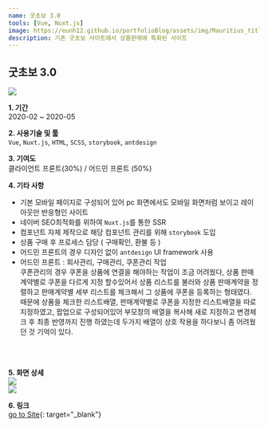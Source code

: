 ```yaml
---
name: 굿초보 3.0
tools: [Vue, Nuxt.js]
image: https://eunh12.github.io/portfolioBlog/assets/img/Mauritius_title.png
description: 기존 굿초보 사이트에서 상품판매에 특화된 사이트
---
```


## 굿초보 3.0  
![](https://eunh12.github.io/portfolioBlog/assets/img/Mauritius_title.png)  
  
**1. 기간**   
2020-02 ~ 2020-05   
  
**2. 사용기술 및 툴**   
`Vue`, `Nuxt.js`, `HTML`, `SCSS`, `storybook`, `antdesign`  
  
**3. 기여도**   
클라이언트 프론트(30%) / 어드민 프론트 (50%)   
   
**4. 기타 사항**   
- 기본 모바일 페이지로 구성되어 있어 pc 화면에서도 모바일 화면처럼 보이고 레이아웃만 반응형인 사이트
- 네이버 SEO최적화를 위하여 `Nuxt.js`를 통한 SSR   
- 컴포넌트 자체 제작으로 해당 컴포넌트 관리를 위해 `storybook` 도입  
- 상품 구매 후 프로세스 담당 ( 구매확인, 환불 등 )
- 어드민 프론트의 경우 디자인 없이 `antdesign` UI framework 사용
- 어드민 프론트 : 회사관리, 구매관리, 쿠폰관리 작업  
쿠폰관리의 경우 쿠폰을 상품에 연결을 해야하는 작업이 조금 어려웠다, 상품 판매계약별로 쿠폰을 다르게 지정 할수있어서 상품 리스트를 불러와 상품 판매계약을 정렬하고 판매계약별 세부 리스트를 체크해서 그 상품에 쿠폰을 등록하는 형태였다. 때문에 상품을 체크한 리스트배열, 판매계약별로 쿠폰을 지정한 리스트배열을 따로 지정하였고, 팝업으로 구성되어있어 부모창의 배열을 복사해 새로 지정하고 변경체크 후 최종 반영까지 진행 하였는데 두가지 배열이 상호 작용을 하다보니 좀 어려웠던 것 기억이 있다.
      
<br>    
<br>     

**5. 화면 상세**   
![](https://eunh12.github.io/portfolioBlog/assets/img/Mauritius_con.png)  
![](https://eunh12.github.io/portfolioBlog/assets/img/Mauritius_con2.png)  
   
**6. 링크**  
[go to Site](http://insurance.goodchobo.com/){: target="_blank"}
